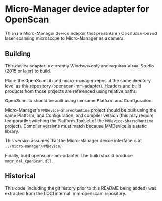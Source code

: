 Micro-Manager device adapter for OpenScan
=========================================

This is a Micro-Manager device adapter that presents an OpenScan-based laser
scanning microscope to Micro-Manager as a camera.


Building
--------

This device adapter is currently Windows-only and requires Visual Studio (2015
or later) to build.

Place the OpenScanLib and micro-manager repos at the same directory level as
this repository (openscan-mm-adapter). Headers and build products from those
projects are referenced using relative paths.

OpenScanLib should be built using the same Platform and Configuration.

Micro-Manager's `MMDevice-SharedRuntime` project should be built using the same
Platform, and Configuration, and compiler version (this may require temporarily
switching the Platform Toolset of the `MMDevice-SharedRuntime` project).
Compiler versions must match because MMDevice is a static library.

This version assumes that the Micro-Manager device interface is at
`../micro-manager/MMDevice`.

Finally, build openscan-mm-adapter. The build should produce
`mmgr_dal_OpenScan.dll`.


Historical
----------

This code (including the git history prior to this README being added) was
extracted from the LOCI internal 'mm-openscan' repository.
